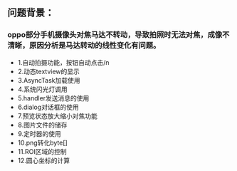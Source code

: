 
## 问题背景：
### oppo部分手机摄像头对焦马达不转动，导致拍照时无法对焦，成像不清晰，原因分析是马达转动的线性变化有问题。
* 1.自动拍摄功能，按钮自动点击/n
* 2.动态textview的显示
* 3.AsyncTask加载使用
* 4.系统闪光灯调用
* 5.handler发送消息的使用
* 6.dialog对话框的使用
* 7.预览状态放大缩小对焦功能
* 8.图片文件的储存
* 9.定时器的使用
* 10.png转化byte[]
* 11.ROI区域的控制
* 12.圆心坐标的计算
